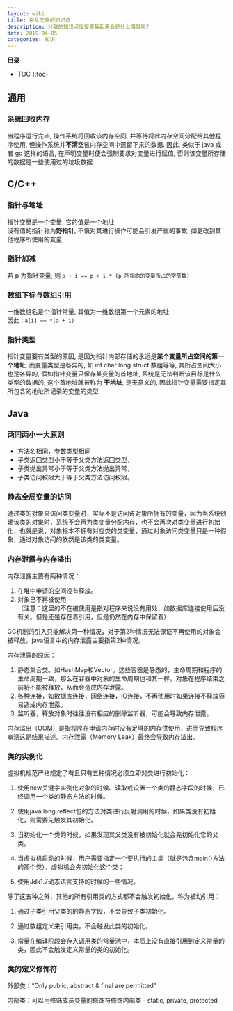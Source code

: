 ```yaml
---
layout: wiki
title: 杂乱无章的知识点
description: 分散的知识点慢慢聚集起来会是什么情景呢?
date: 2019-04-05
categories: 知识
---
```


**目录**

* TOC
{:toc}

## 通用

### 系统回收内存

当程序运行完毕, 操作系统将回收该内存空间, 并等待将此内存空间分配给其他程序使用, 但操作系统并**不清空**该内存空间中遗留下来的数据. 因此, 类似于 java 或者 go 这样的语言, 在声明变量时便会强制要求对变量进行赋值, 否则该变量所存储的数据是一些使用过的垃圾数据

## C/C++

### 指针与地址

指针变量是一个变量, 它的值是一个地址  
没有值的指针称为**野指针**, 不慎对其进行操作可能会引发严重的事故, 如更改到其他程序所使用的变量

### 指针加减

若 p 为指针变量, 则 `p + i == p + i * (p 所指向的变量所占的字节数)`

### 数组下标与数组引用
一维数组名是个指针常量, 其值为一维数组第一个元素的地址  
因此 : `a[i] == *(a + i)`

### 指针类型

指针变量要有类型的原因, 是因为指针内部存储的永远是**某个变量所占空间的第一个地址**, 而变量类型是各异的, 如 int char long struct 数组等等, 其所占空间大小也是各异的, 假如指针变量只保存某变量的首地址, 系统是无法判断该目标是什么类型的数据的, 这个首地址就被称为 **干地址**, 是无意义的, 因此指针变量需要指定其所包含的地址所记录的变量的类型

## Java

### 两同两小一大原则

* 方法名相同，参数类型相同  
* 子类返回类型小于等于父类方法返回类型，  
* 子类抛出异常小于等于父类方法抛出异常，  
* 子类访问权限大于等于父类方法访问权限。


### 静态全局变量的访问

通过类的对象来访问类变量时，实际不是访问该对象所拥有的变量，因为当系统创建该类的对象时，系统不会再为类变量分配内存，也不会再次对类变量进行初始化，也就是说，对象根本不拥有对应类的类变量，通过对象访问类变量只是一种假象，通过对象访问的依然是该类的类变量。


### 内存泄露与内存溢出

内存泄露主要有两种情况：

1. 在堆中申请的空间没有释放。
2. 对象已不再被使用  
    （注意：这里的不在被使用是指对程序来说没有用处，如数据库连接使用后没有关。但是还是存在着引用，但是仍然在内存中保留着）

GC机制的引入只能解决第一种情况，对于第2种情况无法保证不再使用的对象会被释放。java语言中的内存泄露主要指第2种情况。

内存泄露的原因：

1. 静态集合类。如HashMap和Vector。这些容器是静态的，生命周期和程序的生命周期一致，那么在容器中对象的生命周期也和其一样，对象在程序结束之前将不能被释放，从而会造成内存泄露。
2. 各种连接，如数据库连接，网络连接，IO连接，不再使用时如果连接不释放容易造成内存泄露。
3. 监听器，释放对象时往往没有相应的删除监听器，可能会导致内存泄露。

内存溢出（OOM）是指程序在申请内存时没有足够的内存供使用，进而导致程序崩溃这是结果描述。内存泄露（Memory Leak）最终会导致内存溢出。

### 类的实例化

虚拟机规范严格规定了有且只有五种情况必须立即对类进行初始化：

1. 使用new关键字实例化对象的时候、读取或设置一个类的静态字段的时候，已经调用一个类的静态方法的时候。

2. 使用java.lang.reflect包的方法对类进行反射调用的时候，如果类没有初始化，则需要先触发其初始化。

3. 当初始化一个类的时候，如果发现其父类没有被初始化就会先初始化它的父类。

4. 当虚拟机启动的时候，用户需要指定一个要执行的主类（就是包含main()方法的那个类），虚拟机会先初始化这个类；

5. 使用Jdk1.7动态语言支持的时候的一些情况。

除了这五种之外，其他的所有引用类的方式都不会触发初始化，称为被动引用：

1. 通过子类引用父类的的静态字段，不会导致子类初始化。

2. 通过数组定义来引用类，不会触发此类的初始化。

3. 常量在编译阶段会存入调用类的常量池中，本质上没有直接引用到定义常量的类，因此不会触发定义常量的类的初始化。

### 类的定义修饰符

外部类：“Only public, abstract & final are permitted”

内部类：可以用修饰成员变量的修饰符修饰内部类 - static, private, protected